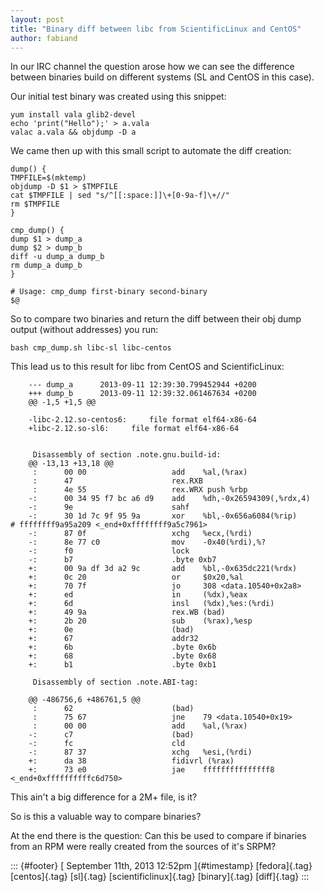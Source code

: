 ```yaml
---
layout: post
title: "Binary diff between libc from ScientificLinux and CentOS"
author: fabiand
---
```




In our IRC channel the question arose how we can see the difference
between binaries build on different systems (SL and CentOS in this
case).

Our initial test binary was created using this snippet:

    yum install vala glib2-devel
    echo 'print("Hello");' > a.vala
    valac a.vala && objdump -D a

We came then up with this small script to automate the diff creation:

    dump() {
    TMPFILE=$(mktemp)
    objdump -D $1 > $TMPFILE
    cat $TMPFILE | sed "s/^[[:space:]]\+[0-9a-f]\+//"
    rm $TMPFILE
    }
     
    cmp_dump() {
    dump $1 > dump_a
    dump $2 > dump_b
    diff -u dump_a dump_b
    rm dump_a dump_b
    }
     
    # Usage: cmp_dump first-binary second-binary
    $@

So to compare two binaries and return the diff between their obj dump
output (without addresses) you run:

    bash cmp_dump.sh libc-sl libc-centos

This lead us to this result for libc from CentOS and ScientificLinux:

        --- dump_a      2013-09-11 12:39:30.799452944 +0200
        +++ dump_b      2013-09-11 12:39:32.061467634 +0200
        @@ -1,5 +1,5 @@
         
        -libc-2.12.so-centos6:     file format elf64-x86-64
        +libc-2.12.so-sl6:     file format elf64-x86-64
         
         
         Disassembly of section .note.gnu.build-id:
        @@ -13,13 +13,18 @@
         :      00 00                   add    %al,(%rax)
         :      47                      rex.RXB
         :      4e 55                   rex.WRX push %rbp
        -:      00 34 95 f7 bc a6 d9    add    %dh,-0x26594309(,%rdx,4)
        -:      9e                      sahf  
        -:      30 1d 7c 9f 95 9a       xor    %bl,-0x656a6084(%rip)        # ffffffff9a95a209 <_end+0xffffffff9a5c7961>
        -:      87 0f                   xchg   %ecx,(%rdi)
        -:      8e 77 c0                mov    -0x40(%rdi),%?
        -:      f0                      lock
        -:      b7                      .byte 0xb7
        +:      00 9a df 3d a2 9c       add    %bl,-0x635dc221(%rdx)
        +:      0c 20                   or     $0x20,%al
        +:      70 7f                   jo     308 <data.10540+0x2a8>
        +:      ed                      in     (%dx),%eax
        +:      6d                      insl   (%dx),%es:(%rdi)
        +:      49 9a                   rex.WB (bad)
        +:      2b 20                   sub    (%rax),%esp
        +:      0e                      (bad)  
        +:      67                      addr32
        +:      6b                      .byte 0x6b
        +:      68                      .byte 0x68
        +:      b1                      .byte 0xb1
         
         Disassembly of section .note.ABI-tag:
         
        @@ -486756,6 +486761,5 @@
         :      62                      (bad)  
         :      75 67                   jne    79 <data.10540+0x19>
         :      00 00                   add    %al,(%rax)
        -:      c7                      (bad)  
        -:      fc                      cld    
        -:      87 37                   xchg   %esi,(%rdi)
        +:      da 38                   fidivrl (%rax)
        +:      73 e0                   jae    fffffffffffffff8 <_end+0xffffffffffc6d750>

This ain't a big difference for a 2M+ file, is it?

So is this a valuable way to compare binaries?

At the end there is the question: Can this be used to compare if
binaries from an RPM were really created from the sources of it's SRPM?

::: {#footer}
[ September 11th, 2013 12:52pm ]{#timestamp} [fedora]{.tag}
[centos]{.tag} [sl]{.tag} [scientificlinux]{.tag} [binary]{.tag}
[diff]{.tag}
:::
